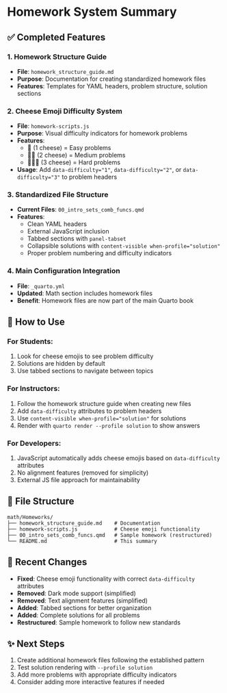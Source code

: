 # Homework System Summary

## ✅ Completed Features

### 1. Homework Structure Guide
- **File**: `homework_structure_guide.md`
- **Purpose**: Documentation for creating standardized homework files
- **Features**: Templates for YAML headers, problem structure, solution sections

### 2. Cheese Emoji Difficulty System 
- **File**: `homework-scripts.js`
- **Purpose**: Visual difficulty indicators for homework problems
- **Features**: 
  - 🧀 (1 cheese) = Easy problems
  - 🧀🧀 (2 cheese) = Medium problems  
  - 🧀🧀🧀 (3 cheese) = Hard problems
- **Usage**: Add `data-difficulty="1"`, `data-difficulty="2"`, or `data-difficulty="3"` to problem headers

### 3. Standardized File Structure
- **Current Files**: `00_intro_sets_comb_funcs.qmd`
- **Features**:
  - Clean YAML headers
  - External JavaScript inclusion
  - Tabbed sections with `panel-tabset`
  - Collapsible solutions with `content-visible when-profile="solution"`
  - Proper problem numbering and difficulty indicators

### 4. Main Configuration Integration
- **File**: `_quarto.yml`
- **Updated**: Math section includes homework files
- **Benefit**: Homework files are now part of the main Quarto book

## 🎯 How to Use

### For Students:
1. Look for cheese emojis to see problem difficulty
2. Solutions are hidden by default
3. Use tabbed sections to navigate between topics

### For Instructors:
1. Follow the homework structure guide when creating new files
2. Add `data-difficulty` attributes to problem headers
3. Use `content-visible when-profile="solution"` for solutions
4. Render with `quarto render --profile solution` to show answers

### For Developers:
1. JavaScript automatically adds cheese emojis based on `data-difficulty` attributes
2. No alignment features (removed for simplicity)
3. External JS file approach for maintainability

## 📁 File Structure
```
math/Homeworks/
├── homework_structure_guide.md    # Documentation
├── homework-scripts.js            # Cheese emoji functionality  
├── 00_intro_sets_comb_funcs.qmd   # Sample homework (restructured)
└── README.md                      # This summary
```

## 🔄 Recent Changes
- **Fixed**: Cheese emoji functionality with correct `data-difficulty` attributes
- **Removed**: Dark mode support (simplified)
- **Removed**: Text alignment features (simplified)  
- **Added**: Tabbed sections for better organization
- **Added**: Complete solutions for all problems
- **Restructured**: Sample homework to follow new standards

## ✨ Next Steps
1. Create additional homework files following the established pattern
2. Test solution rendering with `--profile solution`
3. Add more problems with appropriate difficulty indicators
4. Consider adding more interactive features if needed
